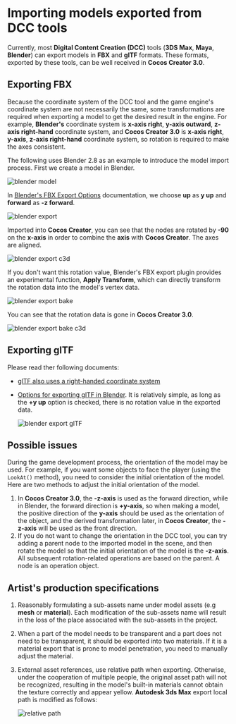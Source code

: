 # Importing models exported from DCC tools

Currently, most __Digital Content Creation (DCC)__ tools (__3DS Max__, __Maya__, __Blender__) can export models in __FBX__ and __glTF__ formats. These formats, exported by these tools, can be well received in __Cocos Creator 3.0__.

## Exporting FBX

Because the coordinate system of the DCC tool and the game engine's coordinate system are not necessarily the same, some transformations are required when exporting a model to get the desired result in the engine. For example, __Blender's__ coordinate system is __x-axis right__, __y-axis outward__, __z-axis right-hand__ coordinate system, and __Cocos Creator 3.0__ is __x-axis right__, __y-axis__, __z-axis right-hand__ coordinate system, so rotation is required to make the axes consistent.

The following uses Blender 2.8 as an example to introduce the model import process. First we create a model in Blender.

![blender model](./mesh/blender_model.png)

In [Blender's FBX Export Options](https://docs.blender.org/manual/en/2.80/addons/io_scene_fbx.html) documentation, we choose __up__ as __y up__ and __forward__ as __-z forward__.

![blender export](./mesh/blender_export_fbx_1.png)

Imported into __Cocos Creator__, you can see that the nodes are rotated by __-90__ on the __x-axis__ in order to combine the __axis__ with __Cocos Creator__. The axes are aligned.

![blender export c3d](./mesh/blender_model_c3d.png)

If you don't want this rotation value, Blender's FBX export plugin provides an experimental function, __Apply Transform__, which can directly transform the rotation data into the model's vertex data.

![blender export bake](./mesh/blender_export_bake.png)

You can see that the rotation data is gone in __Cocos Creator 3.0__.

![blender export bake c3d](./mesh/blender_model_bake_c3d.png)

## Exporting glTF

Please read ther following documents:

- [glTF also uses a right-handed coordinate system](https://github.com/KhronosGroup/glTF/tree/master/specification/2.0#coordinate-system-and-units)
- [Options for exporting glTF in Blender](https://docs.blender.org/manual/en/2.80/addons/io_scene_gltf2.html). It is relatively simple, as long as the __+y up__ option is checked, there is no rotation value in the exported data.

  ![blender export glTF](./mesh/blender_export_gltf.png)

## Possible issues

During the game development process, the orientation of the model may be used. For example, if you want some objects to face the player (using the `LookAt()` method), you need to consider the initial orientation of the model. Here are two methods to adjust the initial orientation of the model.

  1. In __Cocos Creator 3.0__, the __-z-axis__ is used as the forward direction, while in Blender, the forward direction is __+y-axis__, so when making a model, the positive direction of the __y-axis__ should be used as the orientation of the object, and the derived transformation later, in __Cocos Creator__, the __-z-axis__ will be used as the front direction.
  2. If you do not want to change the orientation in the DCC tool, you can try adding a parent node to the imported model in the scene, and then rotate the model so that the initial orientation of the model is the __-z-axis__. All subsequent rotation-related operations are based on the parent. A node is an operation object.

## Artist's production specifications

1. Reasonably formulating a sub-assets name under model assets (e.g **mesh** or **material**). Each modification of the sub-assets name will result in the loss of the place associated with the sub-assets in the project.

2. When a part of the model needs to be transparent and a part does not need to be transparent, it should be exported into two materials. If it is a material export that is prone to model penetration, you need to manually adjust the material.

3. External asset references, use relative path when exporting. Otherwise, under the cooperation of multiple people, the original asset path will not be recognized, resulting in the model's built-in materials cannot obtain the texture correctly and appear yellow. **Autodesk 3ds Max** export local path is modified as follows:

    ![relative path](./mesh/relative_path.png)
